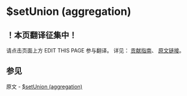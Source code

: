 # $setUnion (aggregation)

## ！本页翻译征集中！

请点击页面上方 EDIT THIS PAGE 参与翻译。
详见：
[贡献指南]( https://github.com/JinMuInfo/MongoDB-Manual-zh/blob/master/CONTRIBUTING.md )、
[原文链接](  https://docs.mongodb.com/manual/reference/operator/aggregation/setUnion/  )。

## 参见

原文 - [$setUnion (aggregation)]( https://docs.mongodb.com/manual/reference/operator/aggregation/setUnion/ )

